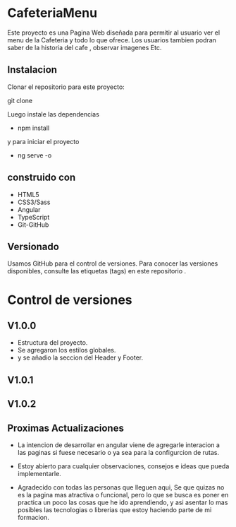 
# CafeteriaMenu
Este proyecto es una Pagina Web diseñada para permitir al usuario ver el menu de la Cafeteria y todo lo que ofrece. Los usuarios tambien podran saber de la historia del cafe , observar imagenes Etc.

<!-- ver pagina web  -->

## Instalacion

Clonar el repositorio para este proyecto:

git clone 

Luego instale las dependencias

- npm install

y para iniciar el proyecto 

- ng serve -o

## construido con
- HTML5
- CSS3/Sass
- Angular 
- TypeScript
- Git-GitHub

## Versionado
Usamos GitHub para el control de versiones. Para conocer las versiones disponibles, consulte las etiquetas (tags) en este repositorio .

# Control de versiones

## V1.0.0

- Estructura del proyecto.
- Se agregaron los estilos globales.
- y se añadio la seccion del Header y Footer. 

## V1.0.1



## V1.0.2



## Proximas Actualizaciones

- La intencion de desarrollar en angular viene de agregarle interacion a las paginas si fuese necesario o ya sea para la configurcion de rutas.

- Estoy abierto para cualquier observaciones, consejos e ideas que pueda implementarle.

- Agradecido con todas las personas que lleguen aqui, Se que quizas no es la pagina mas atractiva o funcional, pero lo que se busca es poner en practica un poco las cosas que he ido aprendiendo, y asi asentar lo mas posibles las tecnologias o librerias que estoy haciendo parte de mi formacion.
